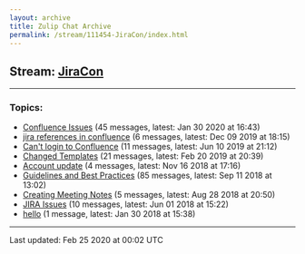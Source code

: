 ```yaml
---
layout: archive
title: Zulip Chat Archive
permalink: /stream/111454-JiraCon/index.html
---
```


## Stream: [JiraCon](https://hl7webmaster.github.io/zulip-hl7-org/stream/111454-JiraCon/index.html)
---

### Topics:

* [Confluence Issues](topic/Confluence.20Issues.html) (45 messages, latest: Jan 30 2020 at 16:43)
* [jira references in confluence](topic/jira.20references.20in.20confluence.html) (6 messages, latest: Dec 09 2019 at 18:15)
* [Can't login to Confluence](topic/Can't.20login.20to.20Confluence.html) (11 messages, latest: Jun 10 2019 at 21:12)
* [Changed Templates](topic/Changed.20Templates.html) (21 messages, latest: Feb 20 2019 at 20:39)
* [Account update](topic/Account.20update.html) (4 messages, latest: Nov 16 2018 at 17:16)
* [Guidelines and Best Practices](topic/Guidelines.20and.20Best.20Practices.html) (85 messages, latest: Sep 11 2018 at 13:02)
* [Creating Meeting Notes](topic/Creating.20Meeting.20Notes.html) (5 messages, latest: Aug 28 2018 at 20:50)
* [JIRA Issues](topic/JIRA.20Issues.html) (10 messages, latest: Jun 01 2018 at 15:22)
* [hello](topic/hello.html) (1 message, latest: Jan 30 2018 at 15:38)

<hr><p>Last updated: Feb 25 2020 at 00:02 UTC</p>